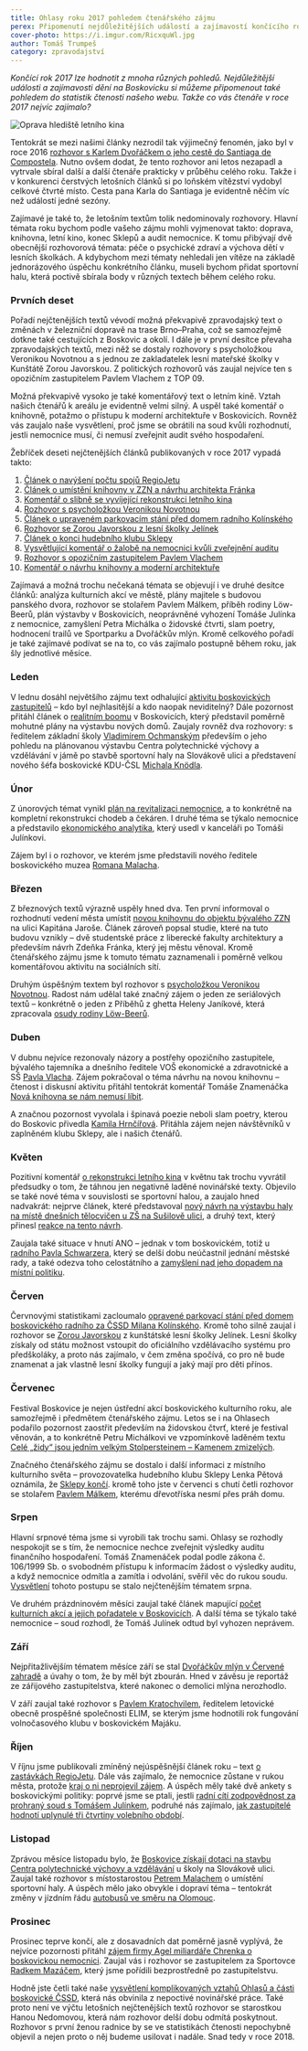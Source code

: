 ```yaml
---
title: Ohlasy roku 2017 pohledem čtenářského zájmu
perex: Připomenutí nejdůležitějších událostí a zajímavostí končícího roku pohledem do statistik čtenosti našeho webu.
cover-photo: https://i.imgur.com/RicxquWl.jpg
author: Tomáš Trumpeš
category: zpravodajství
---
```


*Končící rok 2017 lze hodnotit z mnoha různých pohledů. Nejdůležitější události a zajímavosti dění na Boskovicku si můžeme připomenout také pohledem do statistik čtenosti našeho webu. Takže co vás čtenáře v roce 2017 nejvíc zajímalo?*

<img src="https://i.imgur.com/RicxquW.jpg" alt="Oprava hlediště letního kina" class="img-responsive img-popup" data-author="Tomáš Trumpeš">

Tentokrát se mezi našimi články nezrodil tak výjimečný fenomén, jako byl v roce 2016 [rozhovor s Karlem Dvořáčkem o jeho cestě do Santiaga de Compostela](http://www.ohlasy.info/clanky/2016/10/rozhovor-dvoracek.html). Nutno ovšem dodat, že tento rozhovor ani letos nezapadl a vytrvale sbíral další a další čtenáře prakticky v průběhu celého roku. Takže i v konkurenci čerstvých letošních článků si po loňském vítězství vydobyl celkové čtvrté místo. Cesta pana Karla do Santiaga je evidentně něčím víc než událostí jedné sezóny.

Zajímavé je také to, že letošním textům tolik nedominovaly rozhovory. Hlavní témata roku bychom podle vašeho zájmu mohli vyjmenovat takto: doprava, knihovna, letní kino, konec Sklepů a audit nemocnice. K tomu přibývají dvě obecnější rozhovorová témata: péče o psychické zdraví a výchova dětí v lesních školkách. A kdybychom mezi tématy nehledali jen vítěze na základě jednorázového úspěchu konkrétního článku, museli bychom přidat sportovní halu, která poctivě sbírala body v různých textech během celého roku.

### Prvních deset

Pořadí nejčtenějších textů vévodí možná překvapivě zpravodajský text o změnách v železniční dopravě na trase Brno–Praha, což se samozřejmě dotkne také cestujících z Boskovic a okolí. I dále je v první desítce převaha zpravodajských textů, mezi něž se dostaly rozhovory s psycholožkou Veronikou Novotnou a s jednou ze zakladatelek lesní mateřské školky v Kunštátě Zorou Javorskou. Z politických rozhovorů vás zaujal nejvíce ten s opozičním zastupitelem Pavlem Vlachem z TOP 09.

Možná překvapivě vysoko je také komentářový text o letním kině. Vztah našich čtenářů k areálu je evidentně velmi silný. A uspěl také komentář o knihovně, potažmo o přístupu k moderní architektuře v Boskovicích. Rovněž vás zaujalo naše vysvětlení, proč jsme se obrátili na soud kvůli rozhodnutí, jestli nemocnice musí, či nemusí zveřejnit audit svého hospodaření.

Žebříček deseti nejčtenějších článků publikovaných v roce 2017 vypadá takto:

1. [Článek o navýšení počtu spojů RegioJetu](http://www.ohlasy.info/clanky/2017/10/regiojet.html)  
2. [Článek o umístění knihovny v ZZN a návrhu architekta Fránka](http://www.ohlasy.info/clanky/2017/03/knihovna-zzn.html)  
3. [Komentář o slibně se vyvíjející rekonstrukci letního kina](http://www.ohlasy.info/clanky/2017/05/letnak-zije.html)  
4. [Rozhovor s psycholožkou Veronikou Novotnou](http://www.ohlasy.info/clanky/2017/03/rozhovor-novotna.html)  
5. [Článek o upraveném parkovacím stání před domem radního Kolínského](http://www.ohlasy.info/clanky/2017/06/kolinsky-parkovani.html)  
6. [Rozhovor se Zorou Javorskou z lesní školky Jelínek](http://www.ohlasy.info/clanky/2017/06/rozhovor-javorska.html)  
7. [Článek o konci hudebního klubu Sklepy](http://www.ohlasy.info/clanky/2017/07/konec-sklepu.html)  
8. [Vysvětlující komentář o žalobě na nemocnici kvůli zveřejnění auditu](http://www.ohlasy.info/clanky/2017/08/nemocnice-soud.html)  
9. [Rozhovor s opozičním zastupitelem Pavlem Vlachem](http://www.ohlasy.info/clanky/2017/04/rozhovor-vlach.html)  
10. [Komentář o návrhu knihovny a moderní architektuře](http://www.ohlasy.info/clanky/2017/04/knihovna-komentar.html)  

Zajímavá a možná trochu nečekaná témata se objevují i ve druhé desítce článků: analýza kulturních akcí ve městě, plány majitele s budovou panského dvora, rozhovor se stolařem Pavlem Málkem, příběh rodiny Löw-Beerů, plán výstavby v Boskovicích, neoprávněné vyhození Tomáše Julínka z nemocnice, zamyšlení Petra Michálka o židovské čtvrti, slam poetry, hodnocení trailů ve Sportparku a Dvořáčkův mlýn.
Kromě celkového pořadí je také zajímavé podívat se na to, co vás zajímalo postupně během roku, jak šly jednotlivé měsíce.

### Leden

V lednu dosáhl největšího zájmu text odhalující [aktivitu boskovických zastupitelů](http://www.ohlasy.info/clanky/2017/01/aktivita-zastupitelu.html) – kdo byl nejhlasitější a kdo naopak neviditelný? Dále pozornost přitáhl článek o [realitním boomu](http://www.ohlasy.info/clanky/2017/01/realitni-boom.html) v Boskovicích, který představil poměrně mohutné plány na výstavbu nových domů. 
Zaujaly rovněž dva rozhovory: s ředitelem základní školy [Vladimírem Ochmanským](http://www.ohlasy.info/clanky/2017/01/rozhovor-ochmansky.html) především o jeho pohledu na plánovanou výstavbu Centra polytechnické výchovy a vzdělávání v jámě po stavbě sportovní haly na Slovákově ulici a představení nového šéfa boskovické KDU-ČSL [Michala Knödla](http://www.ohlasy.info/clanky/2017/01/rozhovor-knodl.html).

### Únor

Z únorových témat vynikl [plán na revitalizaci nemocnice](http://www.ohlasy.info/clanky/2017/02/revitalizace-nemocnice.html), a to konkrétně na kompletní rekonstrukci chodeb a čekáren. I druhé téma se týkalo nemocnice a představilo [ekonomického analytika](http://www.ohlasy.info/clanky/2017/02/ekonomicky-namestek.html), který usedl v kanceláři po Tomáši Julínkovi.

Zájem byl i o rozhovor, ve kterém jsme představili nového ředitele boskovického muzea [Romana Malacha](http://www.ohlasy.info/clanky/2017/02/rozhovor-malach.html).

### Březen

Z březnových textů výrazně uspěly hned dva. Ten první informoval o rozhodnutí vedení města umístit [novou knihovnu do objektu bývalého ZZN](http://www.ohlasy.info/clanky/2017/03/knihovna-zzn.html) na ulici Kapitána Jaroše. Článek zároveň popsal studie, které na tuto budovu vznikly – dvě studentské práce z liberecké fakulty architektury a především návrh Zdeňka Fránka, který jej městu věnoval. Kromě čtenářského zájmu jsme k tomuto tématu zaznamenali i poměrně velkou komentářovou aktivitu na sociálních sítí. 

Druhým úspěšným textem byl rozhovor s [psycholožkou Veronikou Novotnou](http://www.ohlasy.info/clanky/2017/03/rozhovor-novotna.html). Radost nám udělal také značný zájem o jeden ze seriálových textů – konkrétně o jeden z Příběhů z ghetta Heleny Janíkové, která zpracovala [osudy rodiny Löw-Beerů](http://www.ohlasy.info/clanky/2017/03/low-beerove.html).

### Duben

V dubnu nejvíce rezonovaly názory a postřehy opozičního zastupitele, bývalého tajemníka a dnešního ředitele VOŠ ekonomické a zdravotnické  a SŠ [Pavla Vlacha](http://www.ohlasy.info/clanky/2017/04/rozhovor-vlach.html). Zájem pokračoval o téma návrhu na novou knihovnu – čtenost i diskusní aktivitu přitáhl tentokrát komentář Tomáše Znamenáčka [Nová knihovna se nám nemusí líbit](http://www.ohlasy.info/clanky/2017/04/knihovna-komentar.html).

A značnou pozornost vyvolala i špinavá poezie neboli slam poetry, kterou do Boskovic přivedla [Kamila Hrnčířová](http://www.ohlasy.info/clanky/2017/04/slam-kamila.html). Přitáhla zájem nejen návštěvníků v zaplněném klubu Sklepy, ale i našich čtenářů.

### Květen

Pozitivní komentář [o rekonstrukci letního kina](http://www.ohlasy.info/clanky/2017/05/letnak-zije.html) v květnu tak trochu vyvrátil předsudky o tom, že táhnou jen negativně laděné novinářské texty. Objevilo se také nové téma v souvislosti se sportovní halou, a zaujalo hned nadvakrát: nejprve článek, které představoval [nový návrh na výstavbu haly na místě dnešních tělocvičen u ZŠ na Sušilově ulici](http://www.ohlasy.info/clanky/2017/05/hala-susilova.html), a druhý text, který přinesl [reakce na tento návrh](http://www.ohlasy.info/clanky/2017/05/hala-reakce.html). 

Zaujala také situace v hnutí ANO – jednak v tom boskovickém, totiž u [radního Pavla Schwarzera](http://www.ohlasy.info/clanky/2017/05/radni-schwarzer.html), který se delší dobu neúčastnil jednání městské rady, a také odezva toho celostátního a [zamyšlení nad jeho dopadem na místní politiku](http://www.ohlasy.info/clanky/2017/05/krize-ano.html).

### Červen

Červnovými statistikami zacloumalo [opravené parkovací stání před domem boskovického radního za ČSSD Milana Kolínského](http://www.ohlasy.info/clanky/2017/05/krize-ano.html). Kromě toho silně zaujal i rozhovor se [Zorou Javorskou](http://www.ohlasy.info/clanky/2017/06/rozhovor-javorska.html) z kunštátské lesní školky Jelínek. Lesní školky získaly od státu možnost vstoupit do oficiálního vzdělávacího systému pro předškoláky, a proto nás zajímalo, v čem změna spočívá, co pro ně bude znamenat a jak vlastně lesní školky fungují a jaký mají pro děti přínos.

### Červenec

Festival Boskovice je nejen ústřední akcí boskovického kulturního roku, ale samozřejmě i předmětem čtenářského zájmu. Letos se i na Ohlasech podařilo pozornost zaostřit především na židovskou čtvrť, které je festival věnován, a to konkrétně Petru Michálkovi ve vzpomínkově laděném textu [Celé „židy“ jsou jedním velkým Stolpersteinem – Kamenem zmizelých](http://www.ohlasy.info/clanky/2017/07/zidy.html).

Značného čtenářského zájmu se dostalo i další informaci z místního kulturního světa – provozovatelka hudebního klubu Sklepy Lenka Pětová oznámila, že [Sklepy končí](http://www.ohlasy.info/clanky/2017/07/konec-sklepu.html). kromě toho jste v červenci s chutí četli rozhovor se stolařem [Pavlem Málkem](http://www.ohlasy.info/clanky/2017/07/rozhovor-malek.html), kterému dřevotříska nesmí přes práh domu.

### Srpen

Hlavní srpnové téma jsme si vyrobili tak trochu sami. Ohlasy se rozhodly nespokojit se s tím, že nemocnice nechce zveřejnit výsledky auditu finančního hospodaření. Tomáš Znamenáček podal podle zákona č. 106/1999 Sb. o svobodném přístupu k informacím žádost o výsledky auditu, a když nemocnice odmítla a zamítla i odvolání, svěřil věc do rukou soudu. [Vysvětlení](http://www.ohlasy.info/clanky/2017/08/nemocnice-soud.html) tohoto postupu se stalo nejčtenějším tématem srpna.

Ve druhém prázdninovém měsíci zaujal také článek mapující [počet kulturních akcí a jejich pořadatele v Boskovicích](http://www.ohlasy.info/clanky/2017/08/kultura-cisla.html). A další téma se týkalo také nemocnice – soud rozhodl, že Tomáš Julínek odtud byl vyhozen neprávem.

### Září

Nejpřitažlivějším tématem měsíce září se stal [Dvořáčkův mlýn v Červené zahradě](http://www.ohlasy.info/clanky/2017/09/dvorackuv-mlyn.html) a úvahy o tom, že by měl být zbourán. Hned v závěsu je reportáž ze zářijového zastupitelstva, které nakonec o demolici mlýna nerozhodlo.

V září zaujal také rozhovor s [Pavlem Kratochvilem](http://www.ohlasy.info/clanky/2017/09/rozhovor-kratochvil.html), ředitelem letovické obecně prospěšné společnosti ELIM, se kterým jsme hodnotili rok fungování volnočasového klubu v boskovickém Majáku.

### Říjen

V říjnu jsme publikovali zmíněný nejúspěšnější článek roku – text [o zastávkách RegioJetu](http://www.ohlasy.info/clanky/2017/10/regiojet.html). Dále vás zajímalo, že nemocnice zůstane v rukou města, protože [kraj o ni neprojevil zájem](http://www.ohlasy.info/clanky/2017/10/nemocnice-zustane.html). A úspěch měly také dvě ankety s boskovickými politiky: poprvé jsme se ptali, jestli [radní cítí zodpovědnost za prohraný soud s Tomášem Julínkem](http://www.ohlasy.info/clanky/2017/10/nemocnice-zustane.html), podruhé nás zajímalo, [jak zastupitelé hodnotí uplynulé tři čtvrtiny volebního období](http://www.ohlasy.info/clanky/2017/10/anketa-zastupitele.html). 

### Listopad

Zprávou měsíce listopadu bylo, že [Boskovice získají dotaci na stavbu Centra polytechnické výchovy a vzdělávání](http://www.ohlasy.info/clanky/2017/11/cpv-bude.html) u školy na Slovákově ulici. Zaujal také rozhovor s místostarostou [Petrem Malachem](http://www.ohlasy.info/clanky/2017/11/rozhovor-malach.html) o umístění sportovní haly. A úspěch mělo jako obvykle i dopraví téma – tentokrát změny v jízdním řádu [autobusů ve směru na Olomouc](http://www.ohlasy.info/clanky/2017/11/bus-olomouc.html).

### Prosinec

Prosinec teprve končí, ale z dosavadních dat poměrně jasně vyplývá, že nejvíce pozornosti přitáhl [zájem firmy Agel miliardáře Chrenka o boskovickou nemocnici](http://www.ohlasy.info/clanky/2017/12/nemocnice-agel.html). Zaujal vás i rozhovor se zastupitelem za Sportovce [Radkem Mazáčem](http://www.ohlasy.info/clanky/2017/12/rozhovor-mazac.html), který jsme pořídili bezprostředně po zastupitelstvu.

Hodně jste četli také naše [vysvětlení komplikovaných vztahů Ohlasů a části boskovické ČSSD](http://www.ohlasy.info/clanky/2017/12/editorial.html), která nás obvinila z nepoctivé novinářské práce. Také proto není ve výčtu letošních nejčtenějších textů rozhovor se starostkou Hanou Nedomovou, která nám rozhovor delší dobu odmítá poskytnout. Rozhovor s první ženou radnice by se ve statistikách čtenosti nepochybně objevil a nejen proto o něj budeme usilovat i nadále. Snad tedy v roce 2018.
